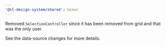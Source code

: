 ```yaml
---
'@sl-design-system/shared': minor
---
```


Removed `SelectionController` since it has been removed from grid and that was the only user.

See the data-source changes for more details.
